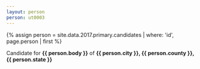```yaml
---
layout: person
person: ut0003
---
```


{% assign person = site.data.2017.primary.candidates | where: 'id', page.person | first %}
<p>Candidate for <strong>{{ person.body }}</strong> of <strong>{{ person.city }}, {{ person.county }}, {{ person.state }}</strong></p>
